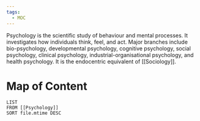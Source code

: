 ```yaml
---
tags:
  - MOC
---
```

Psychology is the scientific study of behaviour and mental processes. It investigates how individuals think, feel, and act. Major branches include bio-psychology, developmental psychology, cognitive psychology, social psychology, clinical psychology, industrial-organisational psychology, and health psychology. It is the endocentric equivalent of [[Sociology]].
# Map of Content
```dataview
LIST
FROM [[Psychology]]
SORT file.mtime DESC
```